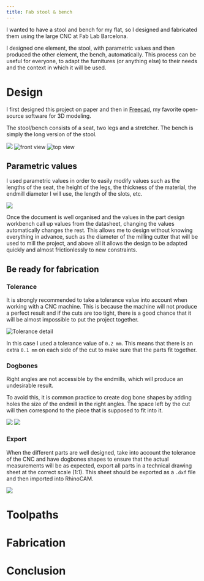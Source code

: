 ```yaml
---
title: Fab stool & bench
---
```


I wanted to have a stool and bench for my flat, so I designed and fabricated them using the large CNC at Fab Lab Barcelona.

I designed one element, the stool, with parametric values and then produced the other element, the bench, automatically. This process can be useful for everyone, to adapt the furnitures (or anything else) to their needs and the context in which it will be used.

# Design

I first designed this project on paper and then in [Freecad](https://www.freecadweb.org/), my favorite open-source software for 3D modeling.

The stool/bench consists of a seat, two legs and a stretcher. The bench is simply the long version of the stool.

![](stool-view-1.png)
![front view](stool-view-4.png)
![top view](stool-view-5.png)

## Parametric values

I used parametric values in order to easily modify values such as the lengths of the seat, the height of the legs, the thickness of the material, the endmill diameter I will use, the length of the slots, etc.

![](parametric-values.png)

Once the document is well organised and the values in the part design workbench call up values from the datasheet, changing the values automatically changes the rest. This allows me to design without knowing everything in advance, such as the diameter of the milling cutter that will be used to mill the project, and above all it allows the design to be adapted quickly and almost frictionlessly to new constraints.

## Be ready for fabrication

### Tolerance

It is strongly recommended to take a tolerance value into account when working with a CNC machine. This is because the machine will not produce a perfect result and if the cuts are too tight, there is a good chance that it will be almost impossible to put the project together.

![Tolerance detail](tolerance.png)

In this case I used a tolerance value of `0.2 mm`. This means that there is an extra `0.1 mm` on each side of the cut to make sure that the parts fit together.

### Dogbones

Right angles are not accessible by the endmills, which will produce an undesirable result.

To avoid this, it is common practice to create dog bone shapes by adding holes the size of the endmill in the right angles. The space left by the cut will then correspond to the piece that is supposed to fit into it.

![](dogbones1.png)
![](dogbones2.png)

### Export

When the different parts are well designed, take into account the tolerance of the CNC and have dogbones shapes to ensure that the actual measurements will be as expected, export all parts in a technical drawing sheet at the correct scale (1:1). This sheet should be exported as a `.dxf` file and then imported into RhinoCAM.

![](techdraw.png)

# Toolpaths

# Fabrication

# Conclusion
